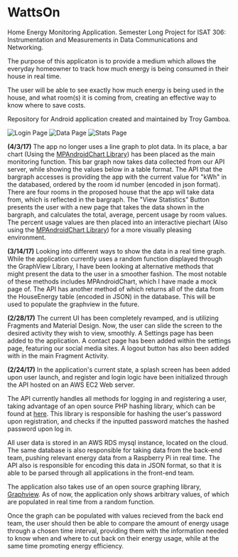# WattsOn
Home Energy Monitoring Application. Semester Long Project for ISAT 306: Instrumentation and Measurements in Data Communications and Networking.

The purpose of this applicaton is to provide a medium which allows the everyday homeowner to track how much energy is being consumed in their house in real time.

The user will be able to see exactly how much energy is being used in the house, and what room(s) it is coming from, creating an effective way to know where to save costs.

Repository for Android application created and maintained by Troy Gamboa.

![Login Page](http://i.imgur.com/qf58KS6.png "Screenshot of Login Page") ![Data Page](http://i.imgur.com/vf6qPKh.png "Screenshot of Data Page") ![Stats Page](http://i.imgur.com/WGadACY.png "Screenshot of Statistics Page") 

**(4/3/17)**
	The app no longer uses a line graph to plot data. In its place, a bar chart (Using the [MPAndroidChart Library](https://github.com/PhilJay/MPAndroidChart)) has been placed as the main monitoring function. This bar graph now takes data collected from our API server, while showing the values below in a table format. The API that the bargraph accesses is providing the app with the current value for "kWh" in the databased, ordered by the room id number (encoded in json format). There are four rooms in the proposed house that the app will take data from, which is reflected in the bargraph. The "View Statistics" Button presents the user with a new page that takes the data shown in the bargraph, and calculates the total, average, percent usage by room values. The percent usage values are then placed into an interactive piechart (Also using the [MPAndroidChart Library](https://github.com/PhilJay/MPAndroidChart)) for a more visually pleasing environment. 


**(3/14/17)**
	Looking into different ways to show the data in a real time graph. While the application currently uses a random function displayed through the GraphView Library, I have been looking at alternative methods that might present the data to the user in a smoother fashion. The most notable of these methods includes MPAndroidChart, which I have made a mock page of. The API has another method of which returns all of the data from the HouseEnergy table (encoded in JSON) in the database. This will be used to populate the graphview in the future. 

**(2/28/17)**
	The current UI has been completely revamped, and is utilizing Fragments and Material Design. Now, the user can slide the screen to the desired activity they wish to view, smoothly. A Settings page has been added to the application. A contact page has been added within the settings page, featuring our social media sites. A logout button has also been added with in the main Fragment Activity.

**(2/24/17)**
  In the application's current state, a splash screen has been added upon user launch, and register and login logic have been initialized through the API hosted on an AWS EC2 Web server.   
  
  The API currently handles all methods for logging in and registering a user, taking advantage of an open source PHP hashing library, which can be found at [here](https://github.com/ircmaxell/password_compat). This library is responsible for hashing the user's password upon registration, and checks if the inputted password matches the hashed password upon log in.   
  
  All user data is stored in an AWS RDS mysql instance, located on the cloud. The same database is also responsible for taking data from the back-end team, pushing relevant energy data from a Raspberry Pi in real time. The API also is responsible for encoding this data in JSON format, so that it is able to be parsed through all applications in the front-end team.   
  
  The application also takes use of an open source graphing library, [Graphview](http://www.android-graphview.org/). As of now, the application only shows arbitrary values, of which are populated in real time from a random function.   
  
  Once the graph can be populated with values recieved from the back end team, the user should then be able to compare the amount of energy usage through a chosen time interval, providing them with the information needed to know when and where to cut back on their energy usage, while at the same time promoting energy efficiency.
